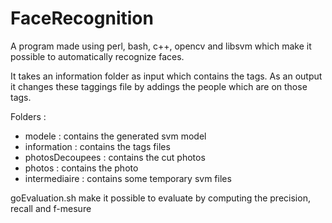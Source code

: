 # FaceRecognition
A program made using perl, bash, c++, opencv and libsvm which make it possible to automatically recognize faces.

It takes an information folder as input which contains the tags.
As an output it changes these taggings file by addings the people which are on those tags.

Folders :
* modele : contains the generated svm model
* information : contains the tags files
* photosDecoupees : contains the cut photos
* photos : contains the photo
* intermediaire : contains some temporary svm files

goEvaluation.sh make it possible to evaluate by computing the precision, recall and f-mesure